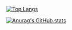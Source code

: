 [![Top Langs](https://github-readme-stats.vercel.app/api/top-langs/?username=textGamex)](https://github.com/anuraghazra/github-readme-stats)

[![Anurag's GitHub stats](https://github-readme-stats.vercel.app/api?username=textGamex&theme=gruvbox)](https://github.com/anuraghazra/github-readme-stats)
